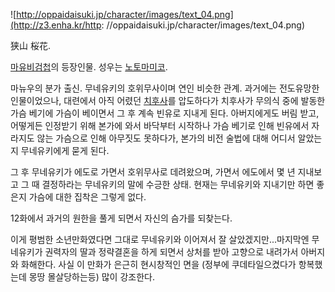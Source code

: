 ![http://oppaidaisuki.jp/character/images/text_04.png](http://z3.enha.kr/http:
//oppaidaisuki.jp/character/images/text_04.png)

狭山 桜花.  

[마유비검첩](%EB%A7%88%EC%9C%A0%EB%B9%84%EA%B2%80%EC%B2%A9.md)의 등장인물. 성우는 [노토마미코](%EB%85%B8%ED%86%A0%20%EB%A7%88%EB%AF%B8%EC%BD%94.md).

마뉴우의 분가 출신. 무네유키의 호위무사이며 연인 비슷한 관계. 과거에는 전도유망한 인물이었으나, 대련에서 아직 어렸던
[치후사](%EB%A7%88%EB%89%B4%EC%9A%B0%20%EC%B9%98%ED%9B%84%EC%82%AC.md)를 압도하다가
치후사가 무의식 중에 발동한 가슴 베기에 가슴이 베이면서 그 후 계속 빈유로 지내게 된다. 아버지에게도 버림 받고, 어떻게든 인정받기 위해
본가에 와서 바닥부터 시작하나 가슴 베기로 인해 빈유에서 자라지도 않는 가슴으로 인해 아무짓도 못하다가, 본가의 비전 술법에 대해 어디서
알았는지 무네유키에게 묻게 된다.

그 후 무네유키가 에도로 가면서 호위무사로 데려왔으며, 가면서 에도에서 몇 년 지내보고 그 때 결정하라는 무네유키의 말에 수긍한 상태.
현재는 무네유키와 지내기만 하면 좋은지 가슴에 대한 집착은 그렇게 없다.  

  

12화에서 과거의 원한을 풀게 되면서 자신의 슴가를 되찾는다.

이게 평범한 소년만화였다면 그대로 무네유키와 이어져서 잘 살았겠지만...마지막엔 무네유키가 권력자의 딸과 정략결혼을 하게 되면서 상처를 받아
고향으로 내려가서 아버지와 화해한다. 사실 이 만화가 은근히 현시창적인 면을 (정부에 쿠데타일으켰다가 항복했는데 몽땅 몰살당하는등) 많이
강조한다.  

